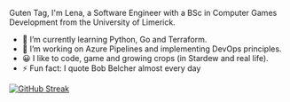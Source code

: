 Guten Tag, I'm Lena, a Software Engineer with a BSc in Computer Games Development from the University of Limerick.

- 🌱 I’m currently learning Python, Go and Terraform.
- 🔭 I’m  working on Azure Pipelines and implementing DevOps principles.
- 😀 I like to code, game and growing crops (in Stardew and real life).
- ⚡ Fun fact: I quote Bob Belcher almost every day 

[![GitHub Streak](http://github-readme-streak-stats.herokuapp.com?user=LenaStolz&hide_border=true&ring=FEC5BB&fire=FAE1DD&currStreakLabel=D8E2DC&date_format=j%20M%5B%20Y%5D)](https://git.io/streak-stats)
<!--[![Anurag's GitHub stats](https://github-readme-stats.vercel.app/api?username=LenaStolz&title_color=FEC5BB&icon_color=FCD5CE&)](https://github.com/anuraghazra/github-readme-stats)
[![My GitHub Language Stats](https://github-readme-stats.vercel.app/api/top-langs/?username=LenaStolz&title_color=FEC5BB&icon_color=FCD5CE&)]()-->
